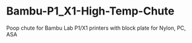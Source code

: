 # Bambu-P1_X1-High-Temp-Chute
Poop chute for Bambu Lab P1/X1 printers with block plate for Nylon, PC, ASA
